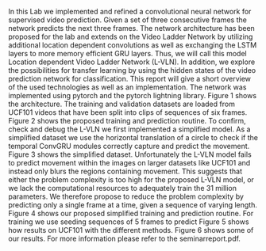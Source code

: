 In this Lab we implemented and refined a convolutional neural
network for supervised video prediction. Given a set of three consecutive
frames the network predicts the next three frames. The network
architecture has been proposed for the lab and extends on the Video
Ladder Network by utilizing additional location dependent convolutions
as well as exchanging the LSTM layers to more memory efficient GRU
layers. Thus, we will call this model Location dependent Video Ladder
Network (L-VLN). In addition, we explore the possibilities for transfer
learning by using the hidden states of the video prediction network for
classification. This report will give a short overview of the used technologies
as well as an implementation.
The network was implemented using pytorch and the pytorch lightning library.
Figure 1 shows the architecture.
The training and validation datasets are loaded from UCF101 videos that
have been split into clips of sequences of six frames.
Figure 2 shows the proposed training and prediction routine.
To confirm, check and debug the L-VLN we first implemented a simplified model.
As a simplified dataset we use the horizontal translation of a circle to check if
the temporal ConvGRU modules correctly capture and predict the movement.
Figure 3 shows the simplified dataset.
Unfortunately the L-VLN model fails to predict movement within the images
on larger datasets like UCF101 and instead only blurs the regions containing movement.
This suggests that either the problem complexity is too
high for the proposed L-VLN model, or we lack the computational resources to
adequately train the 31 million parameters. We therefore propose to reduce the
problem complexity by predicting only a single frame at a time, given a sequence
of varying length. 
Figure 4 shows our proposed simplified training and prediction routine.
For training we use seeding sequences of 5 frames to predict
Figure 5 shows how results on UCF101 with the different methods.
Figure 6 shows some of our results.
For more information please refer to the seminarreport.pdf.

